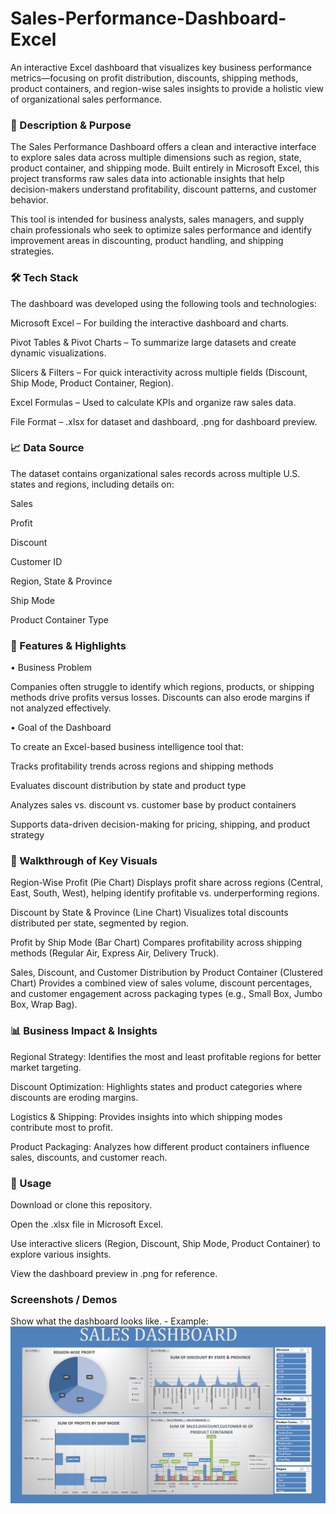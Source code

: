 # Sales-Performance-Dashboard-Excel
An interactive Excel dashboard that visualizes key business performance metrics—focusing on profit distribution, discounts, shipping methods, product containers, and region-wise sales insights to provide a holistic view of organizational sales performance.

### 📌 Description & Purpose

The Sales Performance Dashboard offers a clean and interactive interface to explore sales data across multiple dimensions such as region, state, product container, and shipping mode. Built entirely in Microsoft Excel, this project transforms raw sales data into actionable insights that help decision-makers understand profitability, discount patterns, and customer behavior.

This tool is intended for business analysts, sales managers, and supply chain professionals who seek to optimize sales performance and identify improvement areas in discounting, product handling, and shipping strategies.

### 🛠 Tech Stack

The dashboard was developed using the following tools and technologies:

Microsoft Excel – For building the interactive dashboard and charts.

Pivot Tables & Pivot Charts – To summarize large datasets and create dynamic visualizations.

Slicers & Filters – For quick interactivity across multiple fields (Discount, Ship Mode, Product Container, Region).

Excel Formulas – Used to calculate KPIs and organize raw sales data.

File Format – .xlsx for dataset and dashboard, .png for dashboard preview.

### 📈 Data Source

The dataset contains organizational sales records across multiple U.S. states and regions, including details on:

Sales

Profit

Discount

Customer ID

Region, State & Province

Ship Mode

Product Container Type

### 🚀 Features & Highlights

• Business Problem

Companies often struggle to identify which regions, products, or shipping methods drive profits versus losses. Discounts can also erode margins if not analyzed effectively.

• Goal of the Dashboard

To create an Excel-based business intelligence tool that:

Tracks profitability trends across regions and shipping methods

Evaluates discount distribution by state and product type

Analyzes sales vs. discount vs. customer base by product containers

Supports data-driven decision-making for pricing, shipping, and product strategy

### 🎯 Walkthrough of Key Visuals

Region-Wise Profit (Pie Chart)
Displays profit share across regions (Central, East, South, West), helping identify profitable vs. underperforming regions.

Discount by State & Province (Line Chart)
Visualizes total discounts distributed per state, segmented by region.

Profit by Ship Mode (Bar Chart)
Compares profitability across shipping methods (Regular Air, Express Air, Delivery Truck).

Sales, Discount, and Customer Distribution by Product Container (Clustered Chart)
Provides a combined view of sales volume, discount percentages, and customer engagement across packaging types (e.g., Small Box, Jumbo Box, Wrap Bag).

### 📊 Business Impact & Insights

Regional Strategy: Identifies the most and least profitable regions for better market targeting.

Discount Optimization: Highlights states and product categories where discounts are eroding margins.

Logistics & Shipping: Provides insights into which shipping modes contribute most to profit.

Product Packaging: Analyzes how different product containers influence sales, discounts, and customer reach.

### 📎 Usage

Download or clone this repository.

Open the .xlsx file in Microsoft Excel.

Use interactive slicers (Region, Discount, Ship Mode, Product Container) to explore various insights.

View the dashboard preview in .png for reference.


### Screenshots / Demos
Show what the dashboard looks like. - 
Example: ![Dashboard Preview](https://github.com/Sanjay-Durai-196/Sales-Performance-Dashboard-Excel-/blob/main/Sales%20Dashboard%20Overview%20(Excel).png)
